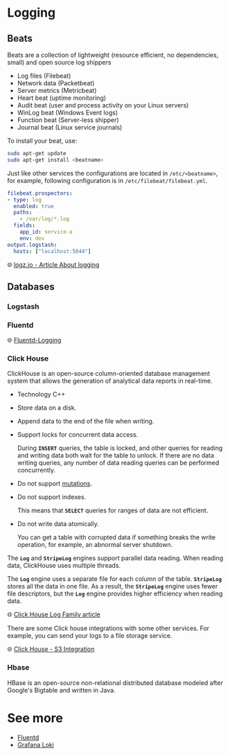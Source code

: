 # Logging
## Beats

Beats are a collection of lightweight (resource efficient, no dependencies, small) and open source log shippers

-   Log files (Filebeat)
-   Network data (Packetbeat)
-   Server metrics (Metricbeat)
-   Heart beat (uptime monitoring)
-   Audit beat (user and process activity on your Linux servers)
-   WinLog beat (Windows Event logs)
-   Function beat (Server-less shipper)
-   Journal beat (Linux service journals)

To install your beat, use:

```bash
sudo apt-get update
sudo apt-get install <beatname>
```

Just like other services the configurations are located in `/etc/<beatname>`, for example, following configuration is in `/etc/filebeat/filebeat.yml`.

```yaml
filebeat.prospectors:
- type: log
  enabled: true
  paths:
    - /var/log/*.log
  fields:
    app_id: service-a
    env: dev
output.logstash:
  hosts: ["localhost:5044"]
```

🌐 [logz.io - Article About logging](https://logz.io/blog/beats-tutorial/)

## Databases

### Logstash

### Fluentd

🌐 [Fluentd-Logging](https://docs.fluentd.org/deployment/logging)

### Click House

ClickHouse is an open-source column-oriented database management system that allows the generation of analytical data reports in real-time.

-   Technology C++
    
-   Store data on a disk.
    
-   Append data to the end of the file when writing.
    
-   Support locks for concurrent data access.
    
    During **`INSERT`** queries, the table is locked, and other queries for reading and writing data both wait for the table to unlock. If there are no data writing queries, any number of data reading queries can be performed concurrently.
    
-   Do not support [mutations](https://clickhouse.com/docs/en/sql-reference/statements/alter/#alter-mutations).
    
-   Do not support indexes.
    
    This means that **`SELECT`** queries for ranges of data are not efficient.
    
-   Do not write data atomically.
    
    You can get a table with corrupted data if something breaks the write operation, for example, an abnormal server shutdown.
    

The **`Log`** and **`StripeLog`** engines support parallel data reading. When reading data, ClickHouse uses multiple threads.

The **`Log`** engine uses a separate file for each column of the table. **`StripeLog`** stores all the data in one file. As a result, the **`StripeLog`** engine uses fewer file descriptors, but the **`Log`** engine provides higher efficiency when reading data.

🌐 [Click House Log Family article](https://clickhouse.com/docs/en/engines/table-engines/log-family/)

There are some Click house integrations with some other services. For example, you can send your logs to a file storage service.

🌐 [Click House - S3 Integration](https://clickhouse.com/docs/en/engines/table-engines/integrations/s3)

### Hbase

HBase is an open-source non-relational distributed database modeled after Google's Bigtable and written in Java.

# See more
- [Fluentd](Fluentd.md)
- [Grafana Loki](Grafana-Loki.md)
